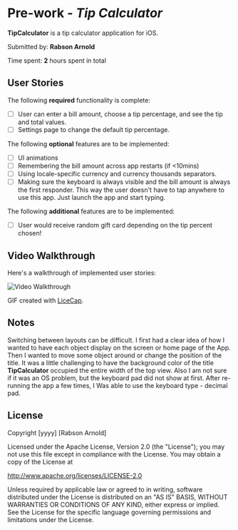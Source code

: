 # Pre-work - *Tip Calculator*

**TipCalculator** is a tip calculator application for iOS.

Submitted by: **Rabson Arnold**

Time spent: **2** hours spent in total

## User Stories

The following **required** functionality is complete:

* [ ] User can enter a bill amount, choose a tip percentage, and see the tip and total values.
* [ ] Settings page to change the default tip percentage.

The following **optional** features are to be implemented:
* [ ] UI animations
* [ ] Remembering the bill amount across app restarts (if <10mins)
* [ ] Using locale-specific currency and currency thousands separators.
* [ ] Making sure the keyboard is always visible and the bill amount is always the first responder. This way the user doesn't have to tap anywhere to use this app. Just launch the app and start typing.

The following **additional** features are to be implemented:

- [ ] User would receive random gift card depending on the tip percent chosen!

## Video Walkthrough 

Here's a walkthrough of implemented user stories:

<img src='http://i.imgur.com/qI2FwE3' title='Video Walkthrough' width='' alt='Video Walkthrough' />

GIF created with [LiceCap](http://www.cockos.com/licecap/).

## Notes

Switching between layouts can be difficult. I first had a clear idea
of how I wanted to have each object display on the screen or home page of the App.
Then I wanted to move some object around or change the position of the title.
It was a little challenging to have the background color of the title **TipCalculator**
occupied the entire width of the top view. Also I am not sure if it was an OS problem, but 
the keyboard pad did not show at first. After re-running the app a few times, I Was able to
use the keyboard type - decimal pad.

## License

Copyright [yyyy] [Rabson Arnold]

Licensed under the Apache License, Version 2.0 (the "License");
you may not use this file except in compliance with the License.
You may obtain a copy of the License at

http://www.apache.org/licenses/LICENSE-2.0

Unless required by applicable law or agreed to in writing, software
distributed under the License is distributed on an "AS IS" BASIS,
WITHOUT WARRANTIES OR CONDITIONS OF ANY KIND, either express or implied.
See the License for the specific language governing permissions and
limitations under the License.
